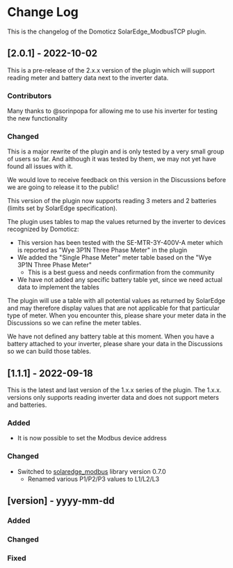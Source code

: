 # Change Log

This is the changelog of the Domoticz SolarEdge_ModbusTCP plugin.

## [2.0.1] - 2022-10-02

This is a pre-release of the 2.x.x version of the plugin which will support reading meter and battery data next to the inverter data.

### Contributors

Many thanks to @sorinpopa for allowing me to use his inverter for testing the new functionality

### Changed

This is a major rewrite of the plugin and is only tested by a very small group of users so far.
And although it was tested by them, we may not yet have found all issues with it.

We would love to receive feedback on this version in the Discussions before we are going to release it to the public!

This version of the plugin now supports reading 3 meters and 2 batteries (limits set by SolarEdge specification).

The plugin uses tables to map the values returned by the inverter to devices recognized by Domoticz:
- This version has been tested with the SE-MTR-3Y-400V-A meter which is reported as "Wye 3P1N Three Phase Meter" in the plugin
- We added the "Single Phase Meter" meter table based on the "Wye 3P1N Three Phase Meter"
  - This is a best guess and needs confirmation from the community
- We have not added any specific battery table yet, since we need actual data to implement the tables

The plugin will use a table with all potential values as returned by SolarEdge and
may therefore display values that are not applicable for that particular type of meter.
When you encounter this, please share your meter data in the Discussions so we can refine the meter tables.

We have not defined any battery table at this moment.
When you have a battery attached to your inverter, please share your data in the Discussions so we can build those tables.

## [1.1.1] - 2022-09-18

This is the latest and last version of the 1.x.x series of the plugin.
The 1.x.x. versions only supports reading inverter data
and does not support meters and batteries.

### Added

- It is now possible to set the Modbus device address

### Changed

- Switched to [solaredge_modbus](https://github.com/nmakel/solaredge_modbus) library version 0.7.0
    - Renamed various P1/P2/P3 values to L1/L2/L3


## [version] - yyyy-mm-dd
### Added
### Changed
### Fixed
